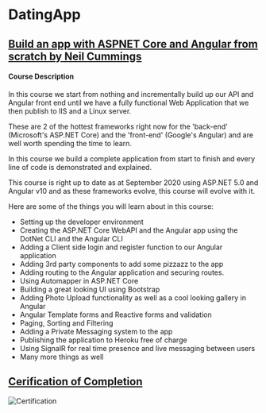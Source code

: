 # DatingApp
## [Build an app with ASPNET Core and Angular from scratch by Neil Cummings](https://www.udemy.com/course/build-an-app-with-aspnet-core-and-angular-from-scratch/)

#### Course Description

In this course we start from nothing and incrementally build up our API and Angular front end until we have a fully functional Web Application that we then publish to IIS and a Linux server.

These are 2 of the hottest frameworks right now for the 'back-end' (Microsoft's ASP.NET Core) and the 'front-end' (Google's Angular) and are well worth spending the time to learn.

In this course we build a complete application from start to finish and every line of code is demonstrated and explained.

This course is right up to date as at September 2020 using ASP.NET 5.0 and Angular v10 and as these frameworks evolve, this course will evolve with it.  

Here are some of the things you will learn about in this course:

* Setting up the developer environment
* Creating the ASP.NET Core WebAPI and the Angular app using the DotNet CLI and the Angular CLI
* Adding a Client side login and register function to our Angular application
* Adding 3rd party components to add some pizzazz to the app
* Adding routing to the Angular application and securing routes.
* Using Automapper in ASP.NET Core
* Building a great looking UI using Bootstrap
* Adding Photo Upload functionality as well as a cool looking gallery in Angular
* Angular Template forms and Reactive forms and validation
* Paging, Sorting and Filtering
* Adding a Private Messaging system to the app
* Publishing the application to Heroku free of charge
* Using SignalR for real time presence and live messaging between users
* Many more things as well

## [Cerification of Completion](https://www.udemy.com/certificate/UC-adad30d4-9fcb-458c-a411-b82686de6f2a/)
![Certification](https://udemy-certificate.s3.amazonaws.com/image/UC-adad30d4-9fcb-458c-a411-b82686de6f2a.jpg?v=1629683512000)
